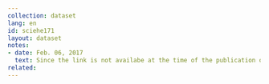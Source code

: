 ```yaml
---
collection: dataset
lang: en
id: sciehe171
layout: dataset
notes: 
- date: Feb. 06, 2017
  text: Since the link is not availabe at the time of the publication of this dataset, the source is obtained from Iran Open Data archive.
related:
---
```

